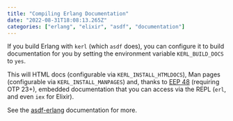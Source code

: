 ```yaml
---
title: "Compiling Erlang Documentation"
date: "2022-08-31T18:08:13.265Z"
categories: ["erlang", "elixir", "asdf", "documentation"]
---
```


If you build Erlang with `kerl` (which `asdf` does), you can configure it to build documentation for you by setting the environment variable `KERL_BUILD_DOCS` to `yes`.

This will HTML docs (configurable via `KERL_INSTALL_HTMLDOCS`), Man pages (configurable via `KERL_INSTALL_MANPAGES`) and, thanks to [EEP 48](https://www.erlang.org/eeps/eep-0048) (requiring OTP 23+), embedded documentation that you can access via the REPL (`erl`, and even `iex` for Elixir).

See the [asdf-erlang](https://github.com/asdf-vm/asdf-erlang#getting-erlang-documentation) documentation for more.
